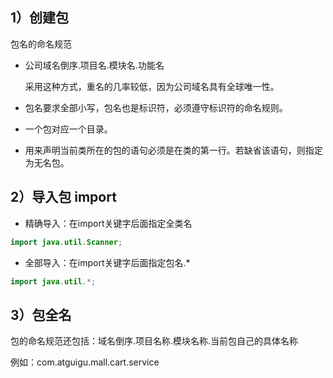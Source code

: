 ## 1）创建包

包名的命名规范

- 公司域名倒序.项目名.模块名.功能名

  采用这种方式，重名的几率较低，因为公司域名具有全球唯一性。

- 包名要求全部小写，包名也是标识符，必须遵守标识符的命名规则。

- 一个包对应一个目录。 

- 用来声明当前类所在的包的语句必须是在类的第一行。若缺省该语句，则指定为无名包。

## 2）导入包 import

- 精确导入：在import关键字后面指定全类名

```java
import java.util.Scanner;
```

- 全部导入：在import关键字后面指定包名.*

```java
import java.util.*;
```



## 3）包全名

包的命名规范还包括：域名倒序.项目名称.模块名称.当前包自己的具体名称

例如：com.atguigu.mall.cart.service

